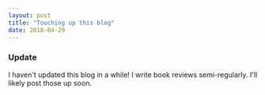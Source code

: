 ```yaml
---
layout: post
title: "Touching up this blog"
date: 2018-04-29
---
```


### Update

I haven't updated this blog in a while! I write book reviews semi-regularly. I'll likely
post those up soon.
